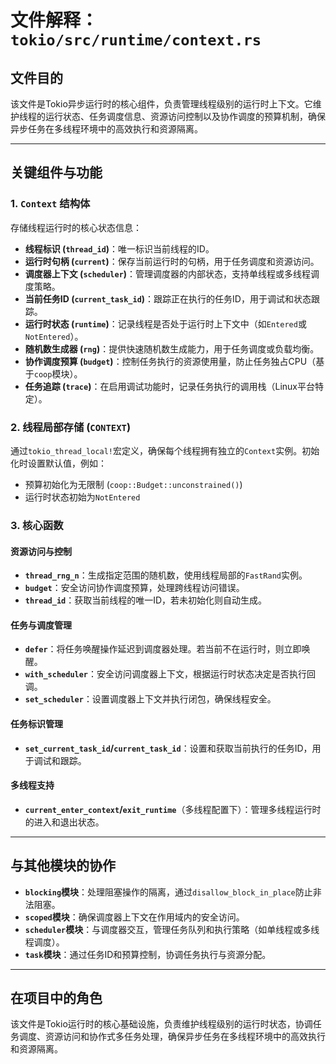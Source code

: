# 文件解释：`tokio/src/runtime/context.rs`

## **文件目的**
该文件是Tokio异步运行时的核心组件，负责管理线程级别的运行时上下文。它维护线程的运行状态、任务调度信息、资源访问控制以及协作调度的预算机制，确保异步任务在多线程环境中的高效执行和资源隔离。

---

## **关键组件与功能**

### **1. `Context` 结构体**
存储线程运行时的核心状态信息：
- **线程标识 (`thread_id`)**：唯一标识当前线程的ID。
- **运行时句柄 (`current`)**：保存当前运行时的句柄，用于任务调度和资源访问。
- **调度器上下文 (`scheduler`)**：管理调度器的内部状态，支持单线程或多线程调度策略。
- **当前任务ID (`current_task_id`)**：跟踪正在执行的任务ID，用于调试和状态跟踪。
- **运行时状态 (`runtime`)**：记录线程是否处于运行时上下文中（如`Entered`或`NotEntered`）。
- **随机数生成器 (`rng`)**：提供快速随机数生成能力，用于任务调度或负载均衡。
- **协作调度预算 (`budget`)**：控制任务执行的资源使用量，防止任务独占CPU（基于`coop`模块）。
- **任务追踪 (`trace`)**：在启用调试功能时，记录任务执行的调用栈（Linux平台特定）。

### **2. 线程局部存储 (`CONTEXT`)**  
通过`tokio_thread_local!`宏定义，确保每个线程拥有独立的`Context`实例。初始化时设置默认值，例如：
- 预算初始化为无限制 (`coop::Budget::unconstrained()`)
- 运行时状态初始为`NotEntered`

### **3. 核心函数**
#### **资源访问与控制**
- **`thread_rng_n`**：生成指定范围的随机数，使用线程局部的`FastRand`实例。
- **`budget`**：安全访问协作调度预算，处理跨线程访问错误。
- **`thread_id`**：获取当前线程的唯一ID，若未初始化则自动生成。

#### **任务与调度管理**
- **`defer`**：将任务唤醒操作延迟到调度器处理。若当前不在运行时，则立即唤醒。
- **`with_scheduler`**：安全访问调度器上下文，根据运行时状态决定是否执行回调。
- **`set_scheduler`**：设置调度器上下文并执行闭包，确保线程安全。

#### **任务标识管理**
- **`set_current_task_id`/`current_task_id`**：设置和获取当前执行的任务ID，用于调试和跟踪。

#### **多线程支持**
- **`current_enter_context`/`exit_runtime`**（多线程配置下）：管理多线程运行时的进入和退出状态。

---

## **与其他模块的协作**
- **`blocking`模块**：处理阻塞操作的隔离，通过`disallow_block_in_place`防止非法阻塞。
- **`scoped`模块**：确保调度器上下文在作用域内的安全访问。
- **`scheduler`模块**：与调度器交互，管理任务队列和执行策略（如单线程或多线程调度）。
- **`task`模块**：通过任务ID和预算控制，协调任务执行与资源分配。

---

## **在项目中的角色**
该文件是Tokio运行时的核心基础设施，负责维护线程级别的运行时状态，协调任务调度、资源访问和协作式多任务处理，确保异步任务在多线程环境中的高效执行和资源隔离。

```  
